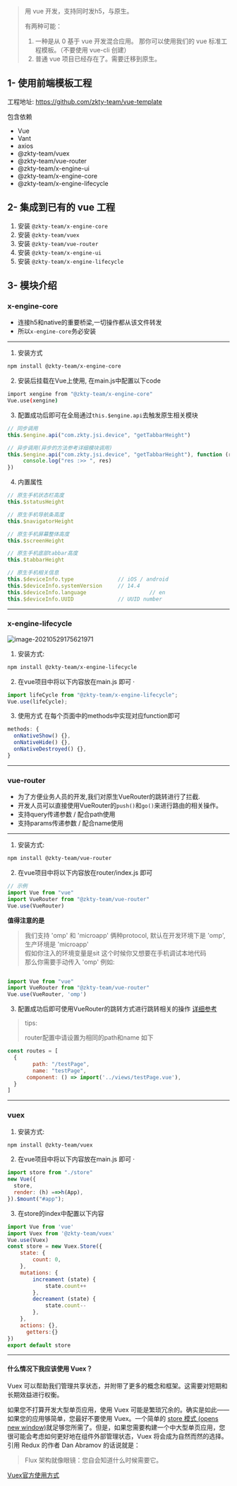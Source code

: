 > 用 vue 开发，支持同时发h5，与原生。
>
> 有两种可能：
>
> 1. 一种是从 0 基于 vue 开发混合应用。 那你可以使用我们的 vue 标准工程模板。（不要使用 vue-cli  创建）
> 2. 普通 vue 项目已经存在了。需要迁移到原生。



## 1- 使用前端模板工程
工程地址: https://github.com/zkty-team/vue-template

包含依赖

- Vue
- Vant
- axios
- @zkty-team/vuex
- @zkty-team/vue-router
- @zkty-team/x-engine-ui
- @zkty-team/x-engine-core
- @zkty-team/x-engine-lifecycle



## 2- 集成到已有的 vue 工程

1. 安装 `@zkty-team/x-engine-core`
1. 安装 `@zkty-team/vuex`
1. 安装 `@zkty-team/vue-router`
1. 安装 `@zkty-team/x-engine-ui`
1. 安装 `@zkty-team/x-engine-lifecycle`



## 3- 模块介绍

### x-engine-core


- 连接h5和native的重要桥梁,一切操作都从该文件转发
- 所以`x-engine-core`务必安装

---

1. 安装方式

```bash
npm install @zkty-team/x-engine-core
```

2. 安装后挂载在Vue上使用, 在main.js中配置以下code

```bash
import xengine from "@zkty-team/x-engine-core"
Vue.use(xengine)
```

3. 配置成功后即可在全局通过`this.$engine.api`去触发原生相关模块

```javascript
// 同步调用
this.$engine.api("com.zkty.jsi.device",	"getTabbarHeight")

// 异步调用(异步的方法参考详细模块调用)
this.$engine.api("com.zkty.jsi.device",	"getTabbarHeight"), function (res) {
	 console.log("res :>> ", res)
})
```

4. 内置属性

```javascript
// 原生手机状态栏高度
this.$statusHeight

// 原生手机导航条高度
this.$navigatorHeight

// 原生手机屏幕整体高度
this.$screenHeight

// 原生手机底部tabbar高度
this.$tabbarHeight

// 原生手机相关信息
this.$deviceInfo.type              // iOS / android
this.$deviceInfo.systemVersion     // 14.4
this.$deviceInfo.language					 // en
this.$deviceInfo.UUID              // UUID number
```

---

### x-engine-lifecycle

![image-20210529175621971](assets/image-20210529175621971.png)

1. 安装方式:

```bash 
npm install @zkty-team/x-engine-lifecycle
```

2. 在vue项目中将以下内容放在main.js 即可 ·

```javascript
import lifeCycle from "@zkty-team/x-engine-lifecycle";
Vue.use(lifeCycle);
```

3. 使用方式 在每个页面中的methods中实现对应function即可

```javascript
methods: {
  onNativeShow() {},
  onNativeHide() {},
  onNativeDestroyed() {},
}
```



---

### vue-router

- 为了方便业务人员的开发,我们对原生VueRouter的跳转进行了拦截.
- 开发人员可以直接使用VueRouter的`push()`和`go()`来进行路由的相关操作。
- 支持query传递参数    /  配合path使用
- 支持params传递参数 /  配合name使用

---

1. 安装方式:

```bash
npm install @zkty-team/vue-router
```

2. 在vue项目中将以下内容放在router/index.js 即可

```javascript
// 示例
import Vue from "vue"
import VueRouter from "@zkty-team/vue-router"
Vue.use(VueRouter)
```
**值得注意的是**
> 我们支持 'omp' 和 'microapp' 俩种protocol, 默认在开发环境下是 'omp', 生产环境是 'microapp'<br>
> 假如你注入的环境变量是sit 这个时候你又想要在手机调试本地代码<br>
> 那么你需要手动传入 'omp' 例如: 
```javascript

import Vue from "vue"
import VueRouter from "@zkty-team/vue-router"
Vue.use(VueRouter, 'omp')
```
3. 配置成功后即可使用VueRouter的跳转方式进行跳转相关的操作 [详细参考](./docs/modules/all/模块-direct.md)
> tips:
>
> router配置中请设置为相同的path和name 如下

```javascript
const routes = [
  {
		path: "/testPage",
		name: "testPage",
	  component: () => import('../views/testPage.vue'),
  }
]
```

---

### vuex

1. 安装方式:

```bash
npm install @zkty-team/vuex
```

2. 在vue项目中将以下内容放在main.js 即可 ·

```javascript
import store from "./store"
new Vue({
  store,
  render: (h) ==>h(App),
}).$mount("#app");
```

3. 在store的index中配置以下内容
```javascript
import Vue from 'vue'
import Vuex from '@zkty-team/vuex'
Vue.use(Vuex)
const store = new Vuex.Store({
    state: {
        count: 0,
    },
    mutations: {
        increament (state) {
            state.count++
        },
        decreament (state) {
            state.count--
        },
    },
    actions: {},
	  getters:{}
})
export default store
```

---

#### 什么情况下我应该使用 Vuex？

Vuex 可以帮助我们管理共享状态，并附带了更多的概念和框架。这需要对短期和长期效益进行权衡。

如果您不打算开发大型单页应用，使用 Vuex 可能是繁琐冗余的。确实是如此——如果您的应用够简单，您最好不要使用 Vuex。一个简单的 [store 模式 (opens new window)](https://cn.vuejs.org/v2/guide/state-management.html#简单状态管理起步使用)就足够您所需了。但是，如果您需要构建一个中大型单页应用，您很可能会考虑如何更好地在组件外部管理状态，Vuex 将会成为自然而然的选择。引用 Redux 的作者 Dan Abramov 的话说就是：

> Flux 架构就像眼镜：您自会知道什么时候需要它。

 [Vuex官方使用方式](https://vuex.vuejs.org/zh/guide/)
